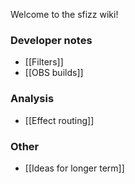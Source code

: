 Welcome to the sfizz wiki!

### Developer notes

- [[Filters]]
- [[OBS builds]]

### Analysis

- [[Effect routing]]

### Other

- [[Ideas for longer term]]
